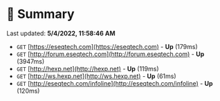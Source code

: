 # 📖 Summary
Last updated: **5/4/2022, 11:58:46 AM**

- `GET` [https://eseqtech.com](https://eseqtech.com) - **Up** (179ms)
- `GET` [http://forum.eseqtech.com](http://forum.eseqtech.com) - **Up** (3947ms)
- `GET` [http://hexp.net](http://hexp.net) - **Up** (119ms)
- `GET` [http://ws.hexp.net](http://ws.hexp.net) - **Up** (61ms)
- `GET` [http://eseqtech.com/infoline](http://eseqtech.com/infoline) - **Up** (120ms)
